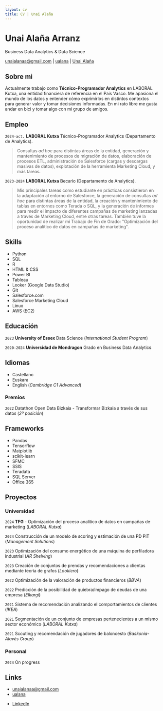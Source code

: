 ```yaml
---
layout: cv
title: CV | Unai Alaña
---
```

# Unai Alaña Arranz
Business Data Analytics & Data Science

<div id="webaddress">
<a href="mailto:unaialanaa@gmail.com">unaialanaa@gmail.com</a>
|
<i class="fa fa-github"></i> <a href="http://github.com/ualana">ualana</a>
|
<i class="fa fa-linkedin"></i> <a href="https://es.linkedin.com/in/unai-ala%C3%B1a">Unai Alaña</a>
</div>


## Sobre mi

Actualmente trabajo como **Técnico-Programador Analytics** en LABORAL Kutxa, una entidad financiera de referencia en el País Vasco. Me apasiona el mundo de los datos y entender cómo exprimirlos en distintos contextos para generar valor y tomar decisiones informadas. En mi rato libre me gusta andar en bici y tomar algo con mi grupo de amigos.

## Empleo

`2024-act.` 
__LABORAL Kutxa__ Técnico-Programador Analytics (Departamento de Analytics). 
> Consultas _ad hoc_ para distintas áreas de la entidad, generación y mantenimiento de procesos de migración de datos, elaboración de procesos ETL, administración de Salesforce (cargas y descargas masivas de datos), explotación de la herramienta Marketing Cloud, y más tareas.

`2023-2024` 
__LABORAL Kutxa__ Becario (Departamento de Analytics).
> Mis principales tareas como estudiante en prácticas consistieron en la adaptación al entorno de Salesforce, la generación de consultas _ad hoc_ para distintas áreas de la entidad, la creación y mantenimiento de tablas en entornos como Terada o SQL, y la generación de informes para medir el impacto de diferentes campañas de marketing lanzadas a través de Marketing Cloud, entre otras tareas. También tuve la oportunidad de realizar mi Trabajo de Fin de Grado: "Optimización del proceso analítico de datos en campañas de marketing".

## Skills

* Python
* SQL
* R
* HTML & CSS
* Power BI
* Tableau
* Looker (Google Data Studio)
* Git
* Salesforce.com
* Salesforce Marketing Cloud
* Linux
* AWS (EC2)


## Educación

`2023`
__University of Essex__ Data Science (_International Student Program_)

`2020-2024`
__Universidad de Mondragon__ Grado en Business Data Analytics

## Idiomas

* Castellano
* Euskara
* English (_Cambridge C1 Advanced_)

### Premios

`2022` Datathon Open Data Bizkaia - Transformar Bizkaia a través de sus datos (_2º posición_)

## Frameworks

* Pandas
* Tensorflow
* Matplotlib
* scikit-learn
* SFMC
* SSIS
* Teradata
* SQL Server
* Office 365

## Proyectos

### Universidad
`2024`
**TFG** - Optimización del proceso analítico de datos en campañas de marketing (_LABORAL Kutxa_)

`2024`
Construcción de un modelo de scoring y estimación de una PD PiT (_Management Solutions_)

`2023`
Optimización del consumo energético de una máquina de perfiladora industrial (_AR Shelving_)

`2023`
Creación de conjuntos de prendas y recomendaciones a clientas mediante teoría de grafos (_Lookiero_)

`2022`
Optimización de la valoración de productos financieros (_BBVA_)

`2022`
Predicción de la posibilidad de quiebra/impago de deudas de una empresa (_Elkargi_)

`2021`
Sistema de recomendación analizando el comportamientos de clientes (_IKEA_)

`2021`
Segmentación de un conjunto de empresas pertenecientes a un mismo sector económico (_LABORAL Kutxa_)

`2021`
Scouting y recomendación de jugadores de baloncesto (_Baskonia-Alavés Group_)

### Personal

`2024`
On progress

<!-- ## Non-academic -->

<!-- `2014` Pieces in _The Huffington Post_ (US): Here Are the Most Overrated and Underrated Movies of All Time; Celebrity Twitter Followers, by Gender ([huffingtonpost.com/benjamin-moore](http://www.huffingtonpost.com/benjamin-moore/)) -->

<!-- `2006–` Articles for _English Wikipedia_: European Nucleotide Archive, RNA thermometer, Toxin-antitoxin system and more ([en.wikipedia.org/wiki/User:Ben_Moore](https://en.wikipedia.org/wiki/User:Ben_Moore)). -->

<!-- ## Projects -->

<!-- ### github -->

<!-- My [personal github account](https://github.com/blmoore) hosts my hobby development projects as well as listing contributions to open source tools. Examples include: shiny apps [blackspot](https://github.com/blmoore/blackspot) and [shinybrot](https://github.com/blmoore/shinybrot), as well as an R package hosted by CRAN ([mandelbrot](https://github.com/blmoore/mandelbrot)). -->

<!-- ### blog -->

<!-- I write a data science blog at [blm.io](http://blm.io/blog) where I apply R and Python to open datasets and write-up the results. My posts have been featured by sites including FiveThirtyEight, BuzzFeed, AVclub, io9 and more, and also led to being an invited blogger at the Huffington Post. My original wordpress blog ([benjaminlmoore.wordpress.com](http://benjaminlmoore.wordpress.com)) has received over 150,000 unique visitors from 180 countries. -->

<!-- ### EdinbR -->

<!-- I co-founded a usergroup for the R programming language in Edinburgh called EdinbR. I helped to organise our monthly meetings and built our website: [edinbr.org](http://edinbr.org). Our meetings attract 30-50 statisticians, data scientists and developers for talks and discussion about the R language and its applications. We're sponsored by Revolution Analytics and have an organisational github account at [github.com/EdinbR](https://github.com/EdinbR). -->

<!-- ### datarea -->

<!-- I entered Imperial College's [Summer Data Challenge](https://www.imperial.ac.uk/data-science/education/summer-data-challenge/) competition, where entrants analysed a given dataset and then proposed a startup idea based on their results. I developed a modelling technique to select housing areas for investment and was awarded third place: £2,000 and startup support from Imperial Create Lab. My entry can be seen at [blm.io/datarea](http://blm.io/datarea) and the code is shared on my github account. -->

<!-- ## Placements -->

## Links

<!-- fa are fontawesome, ai are academicons -->
* <i class="fa fa-envelope"></i> <a href="mailto:unaialanaa@gmail.com">unaialanaa@gmail.com</a><br />
* <i class="fa fa-github"></i> <a href="http://github.com/ualana">ualana</a><br />
<!--* <i class="fa fa-twitter"></i> <a href="http://twitter.com/twitter">Twittter</a><br /> -->
* <i class="fa fa-linkedin"></i> <a href="https://es.linkedin.com/in/unai-ala%C3%B1a)/">LinkedIn</a>
<!-- * <i class="fa fa-stack-overflow"></i> <a href="http://stackoverflow.com/users/1274516/blmoore">StackOverflow</a> -->
<!-- * <i class="fa fa-wikipedia"></i> <a href="https://en.wikipedia.org/wiki/User:Ben_Moore">Wikipedia Userpage</a><br /> -->
<!-- * <i class="ai ai-google-scholar"></i> <a href="http://scholar.google.com/citations?user=YMxsGpsAAAAJ">Google scholar</a> -->
<!-- * <i class="ai ai-orcid"></i> <a href="https://orcid.org/0000-0002-4074-1933">ORCiD</a> -->
<!-- * <i class="ai ai-figshare"></i> <a href="https://figshare.com/authors/Benjamin_Moore/99461">figshare</a> -->

<!-- ### Footer

Last updated: Jan 2025 -->
